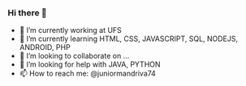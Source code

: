 ### Hi there 👋

- 🔭 I’m currently working at UFS
- 🌱 I’m currently learning HTML, CSS, JAVASCRIPT, SQL, NODEJS, ANDROID, PHP
- 👯 I’m looking to collaborate on ...
- 🤔 I’m looking for help with JAVA, PYTHON
- 📫 How to reach me: @juniormandriva74


